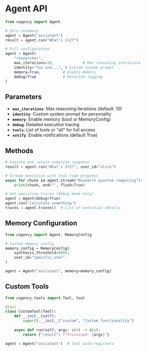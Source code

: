 # Agent API

```python
from cogency import Agent

# Zero ceremony
agent = Agent("assistant")
result = agent.run("What's 2+2?")

# Full configuration
agent = Agent(
    "researcher",
    max_iterations=10,             # Max reasoning iterations
    identity="You are...", # Custom system prompt
    memory=True,          # Enable memory
    debug=True            # Detailed logging
)
```

## Parameters

- **`max_iterations`**: Max reasoning iterations (default: 10)
- **`identity`**: Custom system prompt for personality
- **`memory`**: Enable memory (bool or MemoryConfig)
- **`debug`**: Detailed execution tracing
- **`tools`**: List of tools or "all" for full access
- **`notify`**: Enable notifications (default True)

## Methods

```python
# Execute and return complete response
result = agent.run("What's 2+2?", user_id="alice")

# Stream execution with real-time progress
async for chunk in agent.stream("Research quantum computing"):
    print(chunk, end="", flush=True)

# Get execution traces (debug mode only)
agent = Agent(debug=True)
agent.run("Calculate something")
traces = agent.traces()  # List of execution details
```

## Memory Configuration

```python
from cogency import Agent, MemoryConfig

# Custom memory config
memory_config = MemoryConfig(
    synthesis_threshold=8000,
    user_id="specific_user"
)

agent = Agent("assistant", memory=memory_config)
```

## Custom Tools

```python
from cogency.tools import Tool, tool

@tool
class CustomTool(Tool):
    def __init__(self):
        super().__init__("custom", "Custom functionality")
    
    async def run(self, args: str) -> dict:
        return {"result": f"Processed: {args}"}

agent = Agent("assistant")  # Tool auto-registers
```